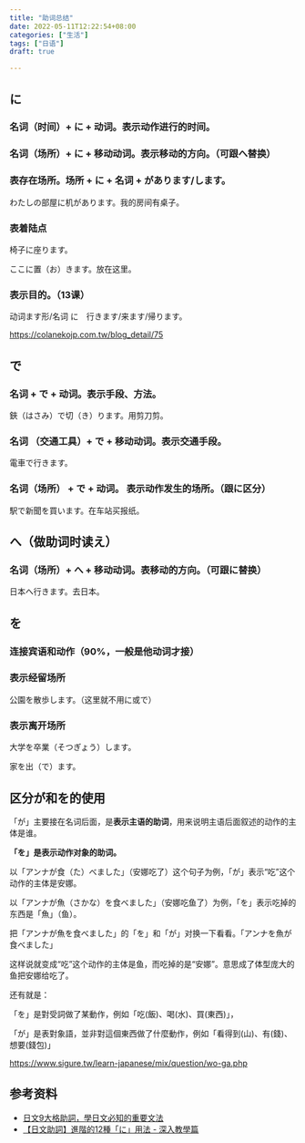 ```yaml
---
title: "助词总结"
date: 2022-05-11T12:22:54+08:00
categories: ["生活"]
tags: ["日语"]
draft: true

---
```


## に

### 名词（时间）+ に + 动词。表示动作进行的时间。

### 名词（场所）+ に + 移动动词。表示移动的方向。（可跟へ替换）

### 表存在场所。场所 + に + 名词 + があります/します。

わたしの部屋に机があります。我的房间有桌子。

### 表着陆点

椅子に座ります。

ここに置（お）きます。放在这里。

### 表示目的。（13课）

动词ます形/名词 に　行きます/来ます/帰ります。





https://colanekojp.com.tw/blog_detail/75

## で

### 名词 + で + 动词。表示手段、方法。

鋏（はさみ）で切（き）ります。用剪刀剪。

### 名词 （交通工具）+ で + 移动动词。表示交通手段。

電車で行きます。

### 名词（场所） + で + 动词。 表示动作发生的场所。（跟に区分）

駅で新聞を買います。在车站买报纸。

##   へ（做助词时读え）

### 名词（场所）+ へ + 移动动词。表移动的方向。（可跟に替换）

日本へ行きます。去日本。



## を

### 连接宾语和动作（90%，一般是他动词才接）

### 表示经留场所

公園を散歩します。（这里就不用に或で）

### 表示离开场所

大学を卒業（そつぎょう）します。

家を出（で）ます。



## 区分が和を的使用

「が」主要接在名词后面，是**表示主语的助词**，用来说明主语后面叙述的动作的主体是谁。

**「を」是表示动作对象的助词。**

以「アンナが食（た）べました」（安娜吃了）这个句子为例，「が」表示“吃”这个动作的主体是安娜。

以「アンナが魚（さかな）を食べました」（安娜吃鱼了）为例，「を」表示吃掉的东西是「魚」（鱼）。

把「アンナが魚を食べました」的「を」和「が」对换一下看看。「アンナを魚が食べました」

这样说就变成“吃”这个动作的主体是鱼，而吃掉的是“安娜”。意思成了体型庞大的鱼把安娜给吃了。


还有就是：

「を」是對受詞做了某動作，例如「吃(飯)、喝(水)、買(東西)」，

「が」是表對象語，並非對這個東西做了什麼動作，例如「看得到(山)、有(錢)、想要(錢包)」

https://www.sigure.tw/learn-japanese/mix/question/wo-ga.php



## 参考资料

- [日文9大格助詞，學日文必知的重要文法](https://colanekojp.com.tw/blog_detail/39)
- [【日文助詞】進階的12種「に」用法 - 深入教學篇](https://colanekojp.com.tw/blog_detail/75)



